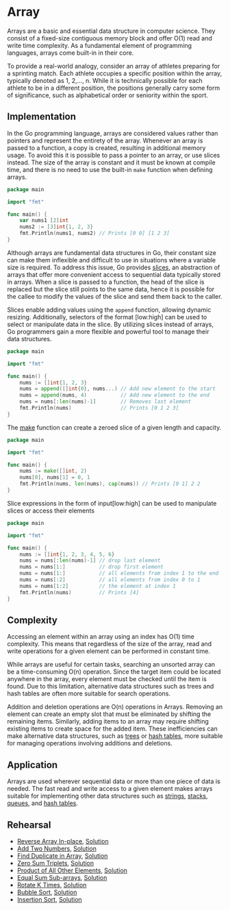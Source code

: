 # Array

Arrays are a basic and essential data structure in computer science. They consist of a fixed-size contiguous memory block and offer O(1) read and write time complexity. As a fundamental element of programming languages, arrays come built-in in their core.

To provide a real-world analogy, consider an array of athletes preparing for a sprinting match. Each athlete occupies a specific position within the array, typically denoted as 1, 2,…, n. While it is technically possible for each athlete to be in a different position, the positions generally carry some form of significance, such as alphabetical order or seniority within the sport.

## Implementation

In the Go programming language, arrays are considered values rather than pointers and represent the entirety of the array. Whenever an array is passed to a function, a copy is created, resulting in additional memory usage. To avoid this it is possible to pass a pointer to an array, or use slices instead. The size of the array is constant and it must be known at compile time, and there is no need to use the built-in `make` function when defining arrays.

```Go
package main

import "fmt"

func main() {
	var nums1 [2]int
	nums2 := [3]int{1, 2, 3}
	fmt.Println(nums1, nums2) // Prints [0 0] [1 2 3]
}
```

Although arrays are fundamental data structures in Go, their constant size can make them inflexible and difficult to use in situations where a variable size is required. To address this issue, Go provides [slices](https://blog.golang.org/slices-intro), an abstraction of arrays that offer more convenient access to sequential data typically stored in arrays. When a slice is passed to a function, the head of the slice is replaced but the slice still points to the same data, hence it is possible for the callee to modify the values of the slice and send them back to the caller.

Slices enable adding values using the `append` function, allowing dynamic resizing. Additionally, selectors of the format [low:high] can be used to select or manipulate data in the slice. By utilizing slices instead of arrays, Go programmers gain a more flexible and powerful tool to manage their data structures.

```Go
package main

import "fmt"

func main() {
	nums := []int{1, 2, 3}
	nums = append([]int{0}, nums...) // Add new element to the start
	nums = append(nums, 4)           // Add new element to the end
	nums = nums[:len(nums)-1]        // Removes last element
	fmt.Println(nums)                // Prints [0 1 2 3]
}
```

The [make](https://golang.org/pkg/builtin/#make) function can create a zeroed slice of a given length and capacity.

```Go
package main

import "fmt"

func main() {
	nums := make([]int, 2)
	nums[0], nums[1] = 0, 1
	fmt.Println(nums, len(nums), cap(nums)) // Prints [0 1] 2 2
}
```

Slice expressions in the form of input[low:high] can be used to manipulate slices or access their elements

```Go
package main

import "fmt"

func main() {
	nums := []int{1, 2, 3, 4, 5, 6}
	nums = nums[:len(nums)-1] // drop last element
	nums = nums[1:]           // drop first element
	nums = nums[1:]           // all elements from index 1 to the end
	nums = nums[:2]           // all elements from index 0 to 1
	nums = nums[1:2]          // the element at index 1
	fmt.Println(nums)         // Prints [4]
}
```

## Complexity

Accessing an element within an array using an index has O(1) time complexity. This means that regardless of the size of the array, read and write operations for a given element can be performed in constant time.

While arrays are useful for certain tasks, searching an unsorted array can be a time-consuming O(n) operation. Since the target item could be located anywhere in the array, every element must be checked until the item is found. Due to this limitation, alternative data structures such as trees and hash tables are often more suitable for search operations.

Addition and deletion operations are O(n) operations in Arrays. Removing an element can create an empty slot that must be eliminated by shifting the remaining items. Similarly, adding items to an array may require shifting existing items to create space for the added item. These inefficiencies can make alternative data structures, such as [trees](../tree) or [hash tables](../hashtable), more suitable for managing operations involving additions and deletions.

## Application

Arrays are used wherever sequential data or more than one piece of data is needed. The fast read and write access to a given element makes arrays suitable for implementing other data structures such as [strings](../strings), [stacks](../stack), [queues](../queue), and [hash tables](../hashtable).

## Rehearsal

* [Reverse Array In-place](./reverse_inplace_test.go), [Solution](./reverse_inplace.go)
* [Add Two Numbers](./add_two_numbers_test.go), [Solution](./add_two_numbers.go)
* [Find Duplicate in Array](./find_duplicate_in_array_test.go), [Solution](./find_duplicate_in_array.go)
* [Zero Sum Triplets](./zero_sum_triplets_test.go), [Solution](./zero_sum_triplets.go)
* [Product of All Other Elements](./product_of_all_other_elements_test.go), [Solution](./product_of_all_other_elements.go)
* [Equal Sum Sub-arrays](./equal_sum_subarrays_test.go), [Solution](./equal_sum_subarrays.go)
* [Rotate K Times](./rotate_k_steps_test.go), [Solution](./rotate_k_steps.go)
* [Bubble Sort](./bubble_sort_test.go), [Solution](bubble_sort.go)
* [Insertion Sort](./insertion_sort_test.go), [Solution](./insertion_sort.go)
